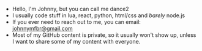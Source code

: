 - Hello, I'm Johnny, but you can call me dance2
- I usually code stuff in lua, react, python, html/css and _barely_ node.js
- If you ever need to reach out to me, you can email: johnnymfbr@gmail.com
- Most of my GitHub content is private, so it usually won't show up, unless I want to share some of my content with everyone.
